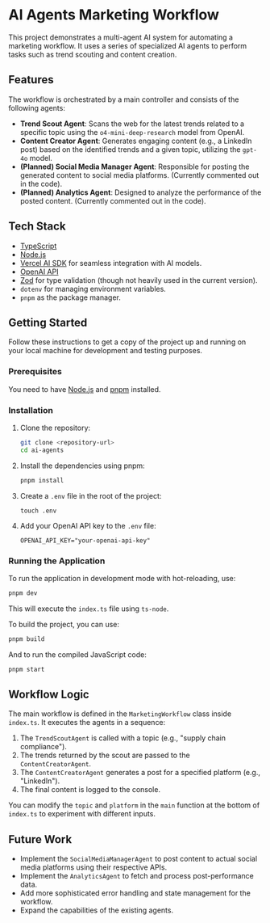 # AI Agents Marketing Workflow

This project demonstrates a multi-agent AI system for automating a marketing workflow. It uses a series of specialized AI agents to perform tasks such as trend scouting and content creation.

## Features

The workflow is orchestrated by a main controller and consists of the following agents:

-   **Trend Scout Agent**: Scans the web for the latest trends related to a specific topic using the `o4-mini-deep-research` model from OpenAI.
-   **Content Creator Agent**: Generates engaging content (e.g., a LinkedIn post) based on the identified trends and a given topic, utilizing the `gpt-4o` model.
-   **(Planned) Social Media Manager Agent**: Responsible for posting the generated content to social media platforms. (Currently commented out in the code).
-   **(Planned) Analytics Agent**: Designed to analyze the performance of the posted content. (Currently commented out in the code).

## Tech Stack

-   [TypeScript](https://www.typescriptlang.org/)
-   [Node.js](https://nodejs.org/)
-   [Vercel AI SDK](https://sdk.vercel.ai/) for seamless integration with AI models.
-   [OpenAI API](https://openai.com/docs)
-   [Zod](https://zod.dev/) for type validation (though not heavily used in the current version).
-   `dotenv` for managing environment variables.
-   `pnpm` as the package manager.

## Getting Started

Follow these instructions to get a copy of the project up and running on your local machine for development and testing purposes.

### Prerequisites

You need to have [Node.js](https://nodejs.org/) and [pnpm](https://pnpm.io/installation) installed.

### Installation

1.  Clone the repository:
    ```bash
    git clone <repository-url>
    cd ai-agents
    ```

2.  Install the dependencies using pnpm:
    ```bash
    pnpm install
    ```

3.  Create a `.env` file in the root of the project:
    ```
    touch .env
    ```

4.  Add your OpenAI API key to the `.env` file:
    ```env
    OPENAI_API_KEY="your-openai-api-key"
    ```

### Running the Application

To run the application in development mode with hot-reloading, use:

```bash
pnpm dev
```

This will execute the `index.ts` file using `ts-node`.

To build the project, you can use:

```bash
pnpm build
```

And to run the compiled JavaScript code:

```bash
pnpm start
```

## Workflow Logic

The main workflow is defined in the `MarketingWorkflow` class inside `index.ts`. It executes the agents in a sequence:

1.  The `TrendScoutAgent` is called with a topic (e.g., "supply chain compliance").
2.  The trends returned by the scout are passed to the `ContentCreatorAgent`.
3.  The `ContentCreatorAgent` generates a post for a specified platform (e.g., "LinkedIn").
4.  The final content is logged to the console.

You can modify the `topic` and `platform` in the `main` function at the bottom of `index.ts` to experiment with different inputs.

## Future Work

-   Implement the `SocialMediaManagerAgent` to post content to actual social media platforms using their respective APIs.
-   Implement the `AnalyticsAgent` to fetch and process post-performance data.
-   Add more sophisticated error handling and state management for the workflow.
-   Expand the capabilities of the existing agents. 